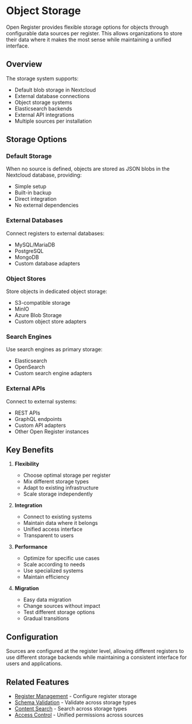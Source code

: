 # Object Storage

Open Register provides flexible storage options for objects through configurable data sources per register. This allows organizations to store their data where it makes the most sense while maintaining a unified interface.

## Overview

The storage system supports:
- Default blob storage in Nextcloud
- External database connections
- Object storage systems
- Elasticsearch backends
- External API integrations
- Multiple sources per installation

## Storage Options

### Default Storage
When no source is defined, objects are stored as JSON blobs in the Nextcloud database, providing:
- Simple setup
- Built-in backup
- Direct integration
- No external dependencies

### External Databases
Connect registers to external databases:
- MySQL/MariaDB
- PostgreSQL
- MongoDB
- Custom database adapters

### Object Stores
Store objects in dedicated object storage:
- S3-compatible storage
- MinIO
- Azure Blob Storage
- Custom object store adapters

### Search Engines
Use search engines as primary storage:
- Elasticsearch
- OpenSearch
- Custom search engine adapters

### External APIs
Connect to external systems:
- REST APIs
- GraphQL endpoints
- Custom API adapters
- Other Open Register instances

## Key Benefits

1. **Flexibility**
   - Choose optimal storage per register
   - Mix different storage types
   - Adapt to existing infrastructure
   - Scale storage independently

2. **Integration**
   - Connect to existing systems
   - Maintain data where it belongs
   - Unified access interface
   - Transparent to users

3. **Performance**
   - Optimize for specific use cases
   - Scale according to needs
   - Use specialized systems
   - Maintain efficiency

4. **Migration**
   - Easy data migration
   - Change sources without impact
   - Test different storage options
   - Gradual transitions

## Configuration

Sources are configured at the register level, allowing different registers to use different storage backends while maintaining a consistent interface for users and applications.

## Related Features

- [Register Management](register-management.md) - Configure register storage
- [Schema Validation](schema-validation.md) - Validate across storage types
- [Content Search](content-search.md) - Search across storage types
- [Access Control](access-control.md) - Unified permissions across sources 